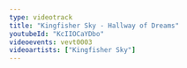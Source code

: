 ```yaml
---
type: videotrack
title: "Kingfisher Sky - Hallway of Dreams"
youtubeId: "KcIIOCaYDbo"
videoevents: vevt0003
videoartists: ["Kingfisher Sky"]
---
```

